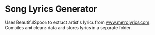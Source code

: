 # Song Lyrics Generator

Uses BeautifulSpoon to extract artist's lyrics from www.metrolyrics.com. Compiles and cleans data and stores lyrics in a separate folder.